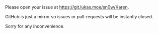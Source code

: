 Please open your issue at https://git.lukas.moe/sn0w/Karen.

GitHub is just a mirror so issues or pull-requests will be instantly closed.

Sorry for any inconvenience.
